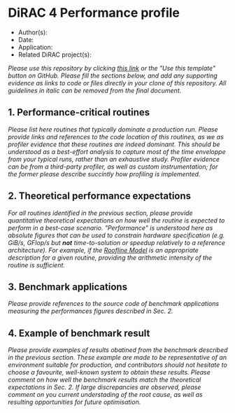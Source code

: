 # DiRAC 4 Performance profile

- Author(s): 
- Date:
- Application:
- Related DiRAC project(s):

*Please use this repository by clicking [this link](https://github.com/new?template_name=dirac4-performance-profile&template_owner=aportelli) or the "Use this template" button on GitHub. Please fill the sections below, and add any supporting evidence as links to code or files directly in your clone of this repository. All guidelines in italic can be removed from the final document.*

## 1. Performance-critical routines
*Please list here routines that typically dominate a production run. Please provide links and references to the code location of this routines, as we as profiler evidence that these routines are indeed dominant. This should be understood as a best-effort analysis to capture most of the time enveloppe from your typical runs, rather than an exhaustive study. Profiler evidence can be from a third-party profiler, as well as custom instrumentation; for the former please describe succintly how profiling is implemented.*

## 2. Theoretical performance expectations
*For all routines identified in the previous section, please provide quantitative theoretical expectations on how well the routine is expected to perform in a best-case scenario. "Performance" is understood here as absolute figures that can be used to constrain hardware specification (e.g. GiB/s, GFlop/s but **not** time-to-solution or speedup relatively to a reference architecture). For example, if the [Roofline Model](https://en.wikipedia.org/wiki/Roofline_model) is an appropriate description for a given routine, providing the arithmetic intensity of the routine is sufficient.*

## 3. Benchmark applications
*Please provide references to the source code of benchmark applications measuring the performances figures described in Sec. 2.*

## 4. Example of benchmark result
*Please provide examples of results obatined from the benchmark described in the previous section. These example are made to be representative of an environment suitable for production, and contributors should not hesitate to choose a favourite, well-known system to obtain these results. Please comment on how well the benchmark results match the theoretical expectations in Sec. 2. If large discrepancies are observed, please comment on you current understading of the root cause, as well as resulting opportunities for future optimisation.*
